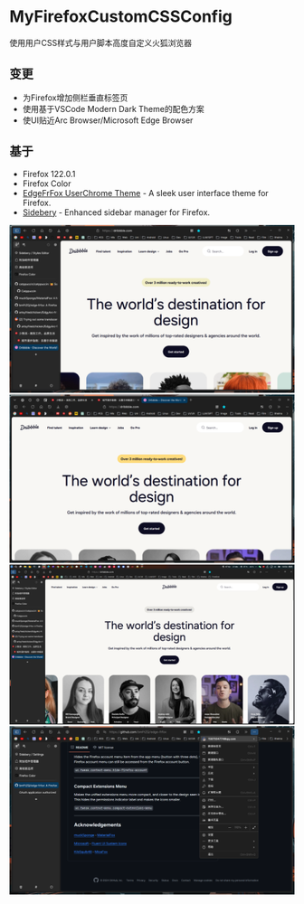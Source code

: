 # MyFirefoxCustomCSSConfig
使用用户CSS样式与用户脚本高度自定义火狐浏览器

## 变更
- 为Firefox增加侧栏垂直标签页
- 使用基于VSCode Modern Dark Theme的配色方案
- 使UI贴近Arc Browser/Microsoft Edge Browser

## 基于
- Firefox 122.0.1
- Firefox Color
- [EdgeFrFox UserChrome Theme](https://github.com/bmFtZQ/edge-frfox/) - A sleek user interface theme for Firefox.
- [Sidebery](https://addons.mozilla.org/firefox/addon/sidebery/) - Enhanced sidebar manager for Firefox.

![](01.png)
![](02.png)
![](03.png)
![](04.png)

